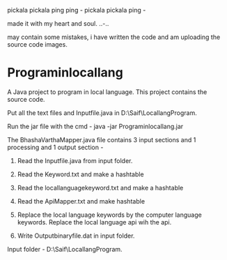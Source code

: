 pickala pickala ping ping - pickala pickala ping -

made it with my heart and soul. ..-.. 

may contain some mistakes, i have written the code and am uploading the source code images.

# Programinlocallang
A Java project to program in local language. This project contains the source code.

Put all the text files and Inputfile.java in D:\Saif\LocallangProgram.

Run the jar file with the cmd - java -jar Programinlocallang.jar 

The BhashaVarthaMapper.java file contains 3 input sections and 1 processing and 1 output section  -

1. Read the Inputfile.java from input folder.

2. Read the Keyword.txt and make a hashtable
3. Read the locallanguagekeyword.txt and make a hashtable

4. Read the ApiMapper.txt and make hashtable

5. Replace the local language keywords by the computer language keywords. 
Replace the local language api wih the api. 

6. Write Outputbinaryfile.dat in input folder.

Input folder - D:\Saif\LocallangProgram.
